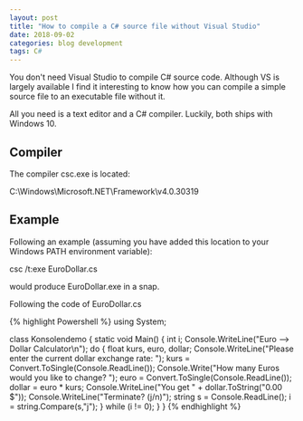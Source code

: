 ```yaml
---
layout: post
title: "How to compile a C# source file without Visual Studio"
date: 2018-09-02
categories: blog development
tags: C# 
---
```

You don't need Visual Studio to compile C# source code. Although VS is largely available I find it interesting to know how you can compile a simple source file to an executable file without it.

All you need is a text editor and a C# compiler. Luckily, both ships with Windows 10.

## Compiler

The compiler csc.exe is located:

C:\Windows\Microsoft.NET\Framework\v4.0.30319

## Example

Following an example (assuming you have added this location to your Windows PATH environment variable):

csc /t:exe EuroDollar.cs

would produce EuroDollar.exe in a snap.

Following the code of EuroDollar.cs

{% highlight Powershell %}
using System;

class Konsolendemo
{
    static void Main()
    {
        int i;
        Console.WriteLine("Euro --> Dollar Calculator\n");
        do
        {
            float kurs, euro, dollar;
            Console.WriteLine("Please enter the current dollar exchange rate: ");
            kurs = Convert.ToSingle(Console.ReadLine());
            Console.Write("How many Euros would you like to change? ");
            euro = Convert.ToSingle(Console.ReadLine());
            dollar = euro * kurs;
            Console.WriteLine("You get " + dollar.ToString("0.00 $"));
            Console.WriteLine("Terminate? (j/n)");
            string s = Console.ReadLine();
            i = string.Compare(s,"j");
        } while (i != 0);
    }
}
{% endhighlight %}